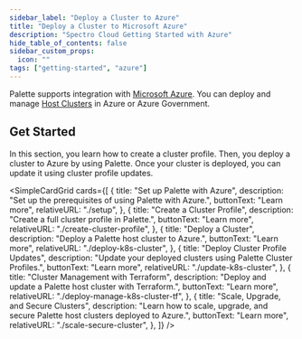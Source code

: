 ```yaml
---
sidebar_label: "Deploy a Cluster to Azure"
title: "Deploy a Cluster to Microsoft Azure"
description: "Spectro Cloud Getting Started with Azure"
hide_table_of_contents: false
sidebar_custom_props:
  icon: ""
tags: ["getting-started", "azure"]
---
```


Palette supports integration with [Microsoft Azure](https://azure.microsoft.com/en-us). You can deploy and manage
[Host Clusters](../../glossary-all.md#host-cluster) in Azure or Azure Government.

## Get Started

In this section, you learn how to create a cluster profile. Then, you deploy a cluster to Azure by using Palette. Once
your cluster is deployed, you can update it using cluster profile updates.

<SimpleCardGrid
  cards={[
    {
      title: "Set up Palette with Azure",
      description: "Set up the prerequisites of using Palette with Azure.",
      buttonText: "Learn more",
      relativeURL: "./setup",
    },
    {
      title: "Create a Cluster Profile",
      description: "Create a full cluster profile in Palette.",
      buttonText: "Learn more",
      relativeURL: "./create-cluster-profile",
    },
    {
      title: "Deploy a Cluster",
      description: "Deploy a Palette host cluster to Azure.",
      buttonText: "Learn more",
      relativeURL: "./deploy-k8s-cluster",
    },
    {
      title: "Deploy Cluster Profile Updates",
      description: "Update your deployed clusters using Palette Cluster Profiles.",
      buttonText: "Learn more",
      relativeURL: "./update-k8s-cluster",
    },
    {
      title: "Cluster Management with Terraform",
      description: "Deploy and update a Palette host cluster with Terraform.",
      buttonText: "Learn more",
      relativeURL: "./deploy-manage-k8s-cluster-tf",
    },
    {
      title: "Scale, Upgrade, and Secure Clusters",
      description: "Learn how to scale, upgrade, and secure Palette host clusters deployed to Azure.",
      buttonText: "Learn more",
      relativeURL: "./scale-secure-cluster",
    },
  ]}
/>

